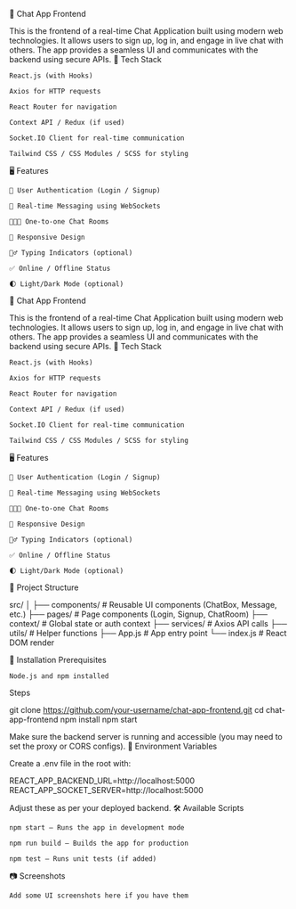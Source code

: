 💬 Chat App Frontend

This is the frontend of a real-time Chat Application built using modern web technologies. It allows users to sign up, log in, and engage in live chat with others. The app provides a seamless UI and communicates with the backend using secure APIs.
🚀 Tech Stack

    React.js (with Hooks)

    Axios for HTTP requests

    React Router for navigation

    Context API / Redux (if used)

    Socket.IO Client for real-time communication

    Tailwind CSS / CSS Modules / SCSS for styling

🖥️ Features

    🔐 User Authentication (Login / Signup)

    📩 Real-time Messaging using WebSockets

    🧑‍🤝‍🧑 One-to-one Chat Rooms

    📱 Responsive Design

    🕵️‍♂️ Typing Indicators (optional)

    ✅ Online / Offline Status

    🌓 Light/Dark Mode (optional)
💬 Chat App Frontend

This is the frontend of a real-time Chat Application built using modern web technologies. It allows users to sign up, log in, and engage in live chat with others. The app provides a seamless UI and communicates with the backend using secure APIs.
🚀 Tech Stack

    React.js (with Hooks)

    Axios for HTTP requests

    React Router for navigation

    Context API / Redux (if used)

    Socket.IO Client for real-time communication

    Tailwind CSS / CSS Modules / SCSS for styling

🖥️ Features

    🔐 User Authentication (Login / Signup)

    📩 Real-time Messaging using WebSockets

    🧑‍🤝‍🧑 One-to-one Chat Rooms

    📱 Responsive Design

    🕵️‍♂️ Typing Indicators (optional)

    ✅ Online / Offline Status

    🌓 Light/Dark Mode (optional)

📁 Project Structure

src/
│
├── components/        # Reusable UI components (ChatBox, Message, etc.)
├── pages/             # Page components (Login, Signup, ChatRoom)
├── context/           # Global state or auth context
├── services/          # Axios API calls
├── utils/             # Helper functions
├── App.js             # App entry point
└── index.js           # React DOM render

🔧 Installation
Prerequisites

    Node.js and npm installed

Steps

git clone https://github.com/your-username/chat-app-frontend.git
cd chat-app-frontend
npm install
npm start

Make sure the backend server is running and accessible (you may need to set the proxy or CORS configs).
🔑 Environment Variables

Create a .env file in the root with:

REACT_APP_BACKEND_URL=http://localhost:5000
REACT_APP_SOCKET_SERVER=http://localhost:5000

Adjust these as per your deployed backend.
🛠️ Available Scripts

    npm start — Runs the app in development mode

    npm run build — Builds the app for production

    npm test — Runs unit tests (if added)

📷 Screenshots

    Add some UI screenshots here if you have them
